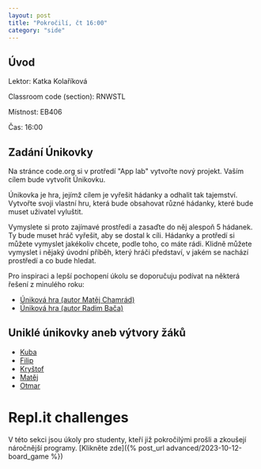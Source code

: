 ```yaml
---
layout: post
title: "Pokročilí, čt 16:00"
category: "side"
---
```


## Úvod

Lektor: Katka Kolaříková

Classroom code (section): RNWSTL

Místnost: EB406

Čas: 16:00

## Zadání Únikovky

Na stránce code.org si v protředí "App lab" vytvořte nový projekt. Vaším cílem bude vytvořit Únikovku.

Únikovka je hra, jejímž cílem je vyřešit hádanky a odhalit tak tajemství. Vytvořte svoji vlastní hru, která bude obsahovat různé hádanky, které bude muset uživatel vyluštit.

Vymyslete si proto zajímavé prostředí a zasaďte do něj alespoň 5 hádanek. Ty bude muset hráč vyřešit, aby se dostal k cíli. Hádanky a protředí si můžete vymyslet jakékoliv chcete, podle toho, co máte rádi. Klidně můžete vymyslet i nějaký úvodní příběh, který hráči představí, v jakém se nachází prostředí a co bude hledat.

Pro inspiraci a lepší pochopení úkolu se doporučuju podívat na některá řešení z minulého roku:

- [Úniková hra (autor Matěj Chamrád)](https://studio.code.org/projects/applab/JLlNAmd3VcM0ItZXYBR-TCnfL_wLoTK52etVfogTHfQ "Unikova hra (autor Matěj Chamrád)")
- [Úniková hra (autor Radim Bača)](https://studio.code.org/projects/applab/E80ueH72KM8WSqk1bvPrdwk1IPv1J36EEW_Xhum__Mo "Unikova hra")

## Uniklé únikovky aneb výtvory žáků

- [Kuba](https://studio.code.org/projects/applab/7XaWiKNxqFTl6FDNZKfFQiTTIEgT6uEYRpsThBNK57M)
- [Filip](https://studio.code.org/projects/applab/7XaWiKNxqFTl6FDNZKfFQoxFv2NyPCsBxfdDUODW3Ck)
- [Kryštof](https://studio.code.org/projects/applab/hFCHaNRHdH1gYjVzBrLrerCbJqEhKu_jLUodDdwr1PY)
- [Matěj](https://studio.code.org/projects/applab/RrDq0-NX7MlOfB9J4TiEEgwYCDO16D6X_jIAhDHrQK8)
- [Otmar](https://studio.code.org/projects/applab/kXs9VZtoJhIKdQ5rW349TctUTrPag38uLK62iPKXKSA)

# Repl.it challenges

V této sekci jsou úkoly pro studenty, kteří již pokročilými prošli a zkoušejí náročnější programy.
[Klikněte zde]({% post_url advanced/2023-10-12-board_game %})
